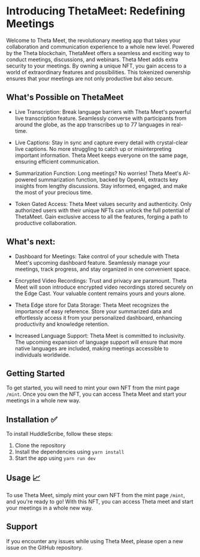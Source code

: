 # Introducing ThetaMeet: Redefining Meetings

Welcome to Theta Meet, the revolutionary meeting app that takes your collaboration and communication experience to a whole new level. Powered by the Theta blockchain, ThetaMeet offers a seamless and exciting way to conduct meetings, discussions, and webinars.
Theta Meet adds extra security to your meetings. By owning a unique NFT, you gain access to a world of extraordinary features and possibilities. This tokenized ownership ensures that your meetings are not only productive but also secure.

## What's Possible on ThetaMeet

- Live Transcription: Break language barriers with Theta Meet's powerful live transcription feature. Seamlessly converse with participants from around the globe, as the app transcribes up to 77 languages in real-time.

- Live Captions: Stay in sync and capture every detail with crystal-clear live captions. No more struggling to catch up or misinterpreting important information. Theta Meet keeps everyone on the same page, ensuring efficient communication.

- Summarization Function: Long meetings? No worries! Theta Meet's AI-powered summarization function, backed by OpenAI, extracts key insights from lengthy discussions. Stay informed, engaged, and make the most of your precious time.

- Token Gated Access: Theta Meet values security and authenticity. Only authorized users with their unique NFTs can unlock the full potential of ThetaMeet. Gain exclusive access to all the features, forging a path to productive collaboration.


## What's next:

- Dashboard for Meetings: Take control of your schedule with Theta Meet's upcoming dashboard feature. Seamlessly manage your meetings, track progress, and stay organized in one convenient space.

- Encrypted Video Recordings: Trust and privacy are paramount. Theta Meet will soon introduce encrypted video recordings stored securely on the Edge Cast. Your valuable content remains yours and yours alone.

 - Theta Edge store for Data Storage: Theta Meet recognizes the importance of easy reference. Store your summarized data and effortlessly access it from your personalized dashboard, enhancing productivity and knowledge retention.

- Increased Language Support: Theta Meet is committed to inclusivity. The upcoming expansion of language support will ensure that more native languages are included, making meetings accessible to individuals worldwide.

## Getting Started 

To get started, you will need to mint your own NFT from the mint page `/mint`. Once you own the NFT, you can access Theta Meet and start your meetings in a whole new way. 

## Installation ✅

To install HuddleScribe, follow these steps:

1. Clone the repository
2. Install the dependencies using `yarn install`
3. Start the app using `yarn run dev`

## Usage 📈

To use Theta Meet, simply mint your own NFT from the mint page `/mint`, and you're ready to go! With this NFT, you can access Theta meet and start your meetings in a whole new way. 

## Support 

If you encounter any issues while using Theta Meet, please open a new issue on the GitHub repository. 

